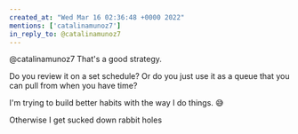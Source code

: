 ```yaml
---
created_at: "Wed Mar 16 02:36:48 +0000 2022"
mentions: ['catalinamunoz7']
in_reply_to: @catalinamunoz7
---
```


@catalinamunoz7 That's a good strategy.

Do you review it on a set schedule? Or do you just use it as a queue that you can pull from when you have time?

I'm trying to build better habits with the way I do things. 😅 

Otherwise I get sucked down rabbit holes